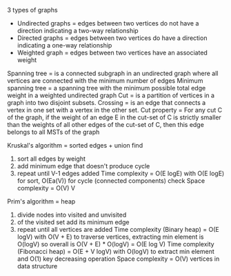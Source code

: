 3 types of graphs
* Undirected graphs = edges between two vertices do not have a direction indicating a two-way relationship
* Directed graphs = edges between two vertices do have a direction indicating a one-way relationship
* Weighted graph = edges between two vertices have an associated weight

Spanning tree = is a connected subgraph in an undirected graph where all vertices are connected with the minimum number of edges
Minimum spanning tree = a spanning tree with the minimum possible total edge weight in a weighted undirected graph
Cut = is a partition of vertices in a graph into two disjoint subsets.
Crossing = is an edge that connects a vertex in one set with a vertex in the other set.
Cut property = For any cut C of the graph, if the weight of an edge E in the cut-set of C is strictly smaller than the weights of all other edges of the cut-set of C, then this edge belongs to all MSTs of the graph

Kruskal's algorithm = sorted edges + union find
1. sort all edges by weight
2. add minimum edge that doesn't produce cycle
3. repeat until V-1 edges added 
Time complexity = O(E logE) with O(E logE) for sort, O(Ea(V)) for cycle (connected components) check
Space complexity = O(V) V

Prim's algorithm = heap
1. divide nodes into visited and unvisited
2. of the visited set add its minimum edge
3. repeat until all vertices are added
Time complexity (Binary heap) = O(E logV) with O(V + E) to traverse vertices, extracting min element is O(logV) so overall is O(V + E) * O(logV) = O(E log V)
Time complexity (Fibonacci heap) = O(E + V logV)  with O(logV) to extract min element and O(1) key decreasing operation
Space complexity = O(V) vertices in data structure